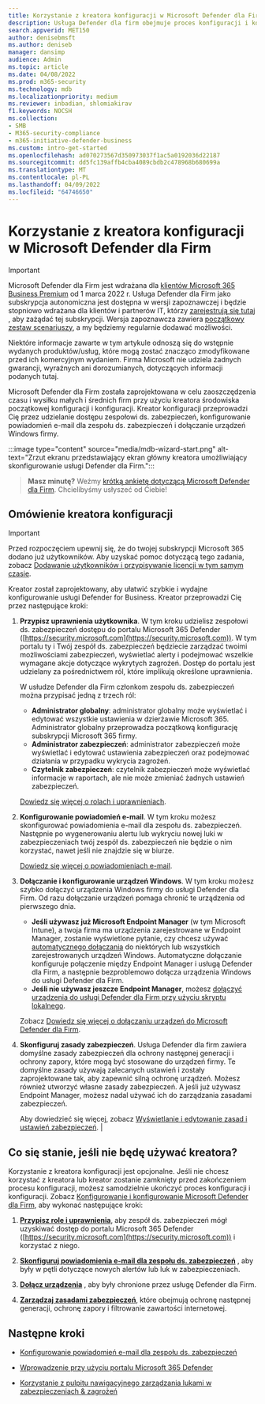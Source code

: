 ```yaml
---
title: Korzystanie z kreatora konfiguracji w Microsoft Defender dla Firm
description: Usługa Defender dla firm obejmuje proces konfiguracji i konfiguracji podobny do kreatora. Użyj kreatora, aby zaoszczędzić czas i nakład pracy.
search.appverid: MET150
author: denisebmsft
ms.author: deniseb
manager: dansimp
audience: Admin
ms.topic: article
ms.date: 04/08/2022
ms.prod: m365-security
ms.technology: mdb
ms.localizationpriority: medium
ms.reviewer: inbadian, shlomiakirav
f1.keywords: NOCSH
ms.collection:
- SMB
- M365-security-compliance
- m365-initiative-defender-business
ms.custom: intro-get-started
ms.openlocfilehash: ad070273567d350973037f1ac5a0192036d22187
ms.sourcegitcommit: dd5fc139affb4cba4089cbdb2c478968b680699a
ms.translationtype: MT
ms.contentlocale: pl-PL
ms.lasthandoff: 04/09/2022
ms.locfileid: "64746650"
---
```

# <a name="use-the-setup-wizard-in-microsoft-defender-for-business"></a>Korzystanie z kreatora konfiguracji w Microsoft Defender dla Firm

> [!IMPORTANT]
> Microsoft Defender dla Firm jest wdrażana dla [klientów Microsoft 365 Business Premium](../../business-premium/index.md) od 1 marca 2022 r. Usługa Defender dla Firm jako subskrypcja autonomiczna jest dostępna w wersji zapoznawczej i będzie stopniowo wdrażana dla klientów i partnerów IT, którzy [zarejestrują się tutaj](https://aka.ms/mdb-preview) , aby zażądać tej subskrypcji. Wersja zapoznawcza zawiera [początkowy zestaw scenariuszy](mdb-tutorials.md#try-these-preview-scenarios), a my będziemy regularnie dodawać możliwości.
> 
> Niektóre informacje zawarte w tym artykule odnoszą się do wstępnie wydanych produktów/usług, które mogą zostać znacząco zmodyfikowane przed ich komercyjnym wydaniem. Firma Microsoft nie udziela żadnych gwarancji, wyraźnych ani dorozumianych, dotyczących informacji podanych tutaj. 

Microsoft Defender dla Firm została zaprojektowana w celu zaoszczędzenia czasu i wysiłku małych i średnich firm przy użyciu kreatora środowiska początkowej konfiguracji i konfiguracji. Kreator konfiguracji przeprowadzi Cię przez udzielanie dostępu zespołowi ds. zabezpieczeń, konfigurowanie powiadomień e-mail dla zespołu ds. zabezpieczeń i dołączanie urządzeń Windows firmy.

:::image type="content" source="media/mdb-wizard-start.png" alt-text="Zrzut ekranu przedstawiający ekran główny kreatora umożliwiający skonfigurowanie usługi Defender dla Firm.":::

>
> **Masz minutę?**
> Weźmy <a href="https://microsoft.qualtrics.com/jfe/form/SV_0JPjTPHGEWTQr4y" target="_blank">krótką ankietę dotyczącą Microsoft Defender dla Firm</a>. Chcielibyśmy usłyszeć od Ciebie!
>

## <a name="overview-of-the-setup-wizard"></a>Omówienie kreatora konfiguracji

> [!IMPORTANT]
> Przed rozpoczęciem upewnij się, że do twojej subskrypcji Microsoft 365 dodano już użytkowników. Aby uzyskać pomoc dotyczącą tego zadania, zobacz [Dodawanie użytkowników i przypisywanie licencji w tym samym czasie](../../admin/add-users/add-users.md).

Kreator został zaprojektowany, aby ułatwić szybkie i wydajne konfigurowanie usługi Defender for Business. Kreator przeprowadzi Cię przez następujące kroki:

1. **Przypisz uprawnienia użytkownika**. W tym kroku udzielisz zespołowi ds. zabezpieczeń dostępu do portalu Microsoft 365 Defender ([https://security.microsoft.com](https://security.microsoft.com)). W tym portalu ty i Twój zespół ds. zabezpieczeń będziecie zarządzać twoimi możliwościami zabezpieczeń, wyświetlać alerty i podejmować wszelkie wymagane akcje dotyczące wykrytych zagrożeń. Dostęp do portalu jest udzielany za pośrednictwem ról, które implikują określone uprawnienia.

   W usłudze Defender dla Firm członkom zespołu ds. zabezpieczeń można przypisać jedną z trzech ról:<br/>
   
      - **Administrator globalny**: administrator globalny może wyświetlać i edytować wszystkie ustawienia w dzierżawie Microsoft 365. Administrator globalny przeprowadza początkową konfigurację subskrypcji Microsoft 365 firmy. 
      - **Administrator zabezpieczeń**: administrator zabezpieczeń może wyświetlać i edytować ustawienia zabezpieczeń oraz podejmować działania w przypadku wykrycia zagrożeń.
      - **Czytelnik zabezpieczeń**: czytelnik zabezpieczeń może wyświetlać informacje w raportach, ale nie może zmieniać żadnych ustawień zabezpieczeń. 
      
      [Dowiedz się więcej o rolach i uprawnieniach](mdb-roles-permissions.md). 

2. **Konfigurowanie powiadomień e-mail**. W tym kroku możesz skonfigurować powiadomienia e-mail dla zespołu ds. zabezpieczeń. Następnie po wygenerowaniu alertu lub wykryciu nowej luki w zabezpieczeniach twój zespół ds. zabezpieczeń nie będzie o nim korzystać, nawet jeśli nie znajdzie się w biurze. 

   [Dowiedz się więcej o powiadomieniach e-mail](mdb-email-notifications.md). 

3. **Dołączanie i konfigurowanie urządzeń Windows**. W tym kroku możesz szybko dołączyć urządzenia Windows firmy do usługi Defender dla Firm. Od razu dołączanie urządzeń pomaga chronić te urządzenia od pierwszego dnia. 

   - **Jeśli używasz już Microsoft Endpoint Manager** (w tym Microsoft Intune), a twoja firma ma urządzenia zarejestrowane w Endpoint Manager, zostanie wyświetlone pytanie, czy chcesz używać [automatycznego dołączania](mdb-onboard-devices.md#automatic-onboarding-for-windows-devices-enrolled-in-microsoft-endpoint-manager) do niektórych lub wszystkich zarejestrowanych urządzeń Windows. Automatyczne dołączanie konfiguruje połączenie między Endpoint Manager i usługą Defender dla Firm, a następnie bezproblemowo dołącza urządzenia Windows do usługi Defender dla Firm. 
   - **Jeśli nie używasz jeszcze Endpoint Manager**, możesz [dołączyć urządzenia do usługi Defender dla Firm przy użyciu skryptu lokalnego](mdb-onboard-devices.md#local-script-in-defender-for-business). 
   
   Zobacz [Dowiedz się więcej o dołączaniu urządzeń do Microsoft Defender dla Firm](mdb-onboard-devices.md).
   
4. **Skonfiguruj zasady zabezpieczeń**. Usługa Defender dla firm zawiera domyślne zasady zabezpieczeń dla ochrony następnej generacji i ochrony zapory, które mogą być stosowane do urządzeń firmy. Te domyślne zasady używają zalecanych ustawień i zostały zaprojektowane tak, aby zapewnić silną ochronę urządzeń. Możesz również utworzyć własne zasady zabezpieczeń. A jeśli już używasz Endpoint Manager, możesz nadal używać ich do zarządzania zasadami zabezpieczeń.

   Aby dowiedzieć się więcej, zobacz [Wyświetlanie i edytowanie zasad i ustawień zabezpieczeń](mdb-configure-security-settings.md). |

## <a name="what-happens-if-i-dont-use-the-wizard"></a>Co się stanie, jeśli nie będę używać kreatora?

Korzystanie z kreatora konfiguracji jest opcjonalne. Jeśli nie chcesz korzystać z kreatora lub kreator zostanie zamknięty przed zakończeniem procesu konfiguracji, możesz samodzielnie ukończyć proces konfiguracji i konfiguracji. Zobacz [Konfigurowanie i konfigurowanie Microsoft Defender dla Firm](mdb-setup-configuration.md), aby wykonać następujące kroki:

1. **[Przypisz role i uprawnienia](mdb-roles-permissions.md)**, aby zespół ds. zabezpieczeń mógł uzyskiwać dostęp do portalu Microsoft 365 Defender ([https://security.microsoft.com](https://security.microsoft.com)) i korzystać z niego.

2. **[Skonfiguruj powiadomienia e-mail dla zespołu ds. zabezpieczeń](mdb-email-notifications.md)** , aby były w pętli dotyczące nowych alertów lub luk w zabezpieczeniach.

3. **[Dołącz urządzenia](mdb-onboard-devices.md)** , aby były chronione przez usługę Defender dla Firm.

4. **[Zarządzaj zasadami zabezpieczeń](mdb-configure-security-settings.md)**, które obejmują ochronę następnej generacji, ochronę zapory i filtrowanie zawartości internetowej.

## <a name="next-steps"></a>Następne kroki

- [Konfigurowanie powiadomień e-mail dla zespołu ds. zabezpieczeń](mdb-email-notifications.md)

- [Wprowadzenie przy użyciu portalu Microsoft 365 Defender](mdb-get-started.md)

- [Korzystanie z pulpitu nawigacyjnego zarządzania lukami w zabezpieczeniach & zagrożeń](mdb-view-tvm-dashboard.md)